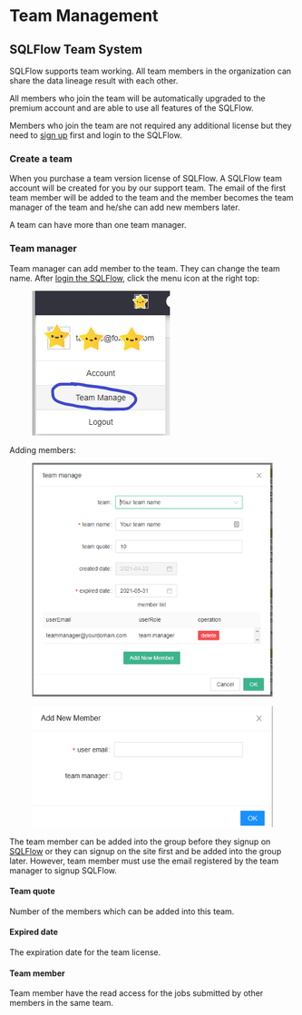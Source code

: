 # Team Management

## SQLFlow Team System

SQLFlow supports team working. All team members in the organization can share the data lineage result with each other.

All members who join the team will be automatically upgraded to the premium account and are able to use all features of the SQLFlow.

Members who join the team are not required any additional license but they need to [sign up](https://sqlflow.gudusoft.com) first and login to the SQLFlow.

### Create a team

When you purchase a team version license of SQLFlow. A SQLFlow team account will be created for you by our support team. The email of the first team member will be added to the team and the member becomes the team manager of the team and he/she can add new members later.

A team can have more than one team manager.

### Team manager

Team manager can add member to the team. They can change the team name. After [login the SQLFlow](https://sqlflow.gudusoft.com), click the menu icon at the right top:

<figure><img src="../../../.gitbook/assets/sqlflow-team-menu.png" alt=""><figcaption></figcaption></figure>

Adding members:

<figure><img src="../../../.gitbook/assets/sqlflow-team-manager.png" alt=""><figcaption></figcaption></figure>

<figure><img src="../../../.gitbook/assets/image (1).png" alt=""><figcaption></figcaption></figure>

The team member can be added into the group before they signup on [SQLFlow](https://sqlflow.gudusoft.com/#/) or they can signup on the site first and be added into the group later.  However, team member must use the email registered by the team manager to signup SQLFlow.&#x20;

#### Team quote

Number of the members which can be added into this team.

#### Expired date

The expiration date for the team license.

#### Team member

Team member have the read access for the jobs submitted by other members in the same team.&#x20;
